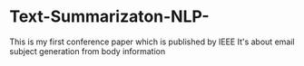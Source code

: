 # Text-Summarizaton-NLP-
This is my first conference paper which is published by IEEE It's about email subject generation from body information
